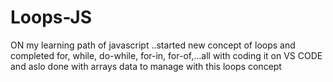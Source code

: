 # Loops-JS
ON my  learning path of javascript ..started new concept of loops and completed for, while, do-while, for-in, for-of,...all with coding it on VS CODE and aslo done with arrays data to manage with this loops concept
